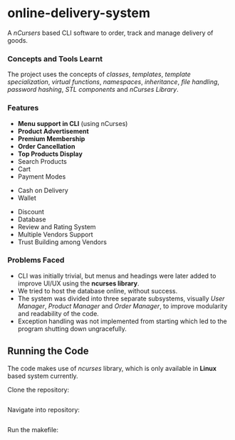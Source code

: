 # online-delivery-system
A _nCursers_ based CLI software to order, track and manage delivery of goods.

### Concepts and Tools Learnt
The project uses the concepts of _classes_, _templates_, _template specialization_, _virtual functions_, _namespaces_, _inheritance_, _file handling_, _password hashing_, _STL components_ and _nCurses Library_.

### Features
- __Menu support in CLI__ (using nCurses)
- __Product Advertisement__
- __Premium Membership__
- __Order Cancellation__
- __Top Products Display__ 
- Search Products
- Cart
- Payment Modes
 * Cash on Delivery
 * Wallet
- Discount
- Database
- Review and Rating System
- Multiple Vendors Support
- Trust Building among Vendors

### Problems Faced
- CLI was initially trivial, but menus and headings were later added to improve UI/UX using the __ncurses library__.
- We tried to host the database online, without success.
- The system was divided into three separate subsystems, visually _User Manager_, _Product Manager_ and _Order Manager_, to improve modularity and readability of the code.
- Exception handling was not implemented from starting which led to the program shutting down ungracefully.


 
## Running the Code
The code makes use of _ncurses_ library, which is only available in __Linux__ based system currently.

Clone the repository:
``` git clone https://github.com/dhruv0000/online-delivery-system     
```

Navigate into repository:
``` cd online-delivery-system
```

Run the makefile:
``` start
```


